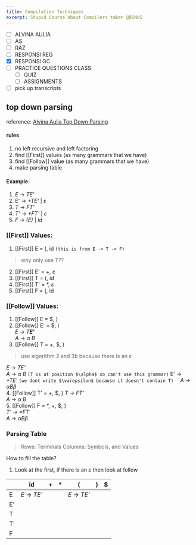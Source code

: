 ```yaml
---
title: Compilation Techniques
excerpt: Stupid Course about Compilers taken @BINUS
---
```

- [ ] ALVINA AULIA
- [ ] AS
- [ ] RAZ
- [ ] RESPONSI REG
- [x] RESPONSI GC
- [ ] PRACTICE QUESTIONS CLASS
	- [ ] QUIZ
	- [ ] ASSIGNMENTS
- [ ] pick up transcripts

## top down parsing
reference: [Alvina Aulia Top Down Parsing](https://www.youtube.com/watch?v=WpXMlZ5WipI&t=650s&ab_channel=AlvinaAulia)  

#### rules
1. no left recursive and left factoring
2. find [[First]] values (as many grammars that we have)
3. find [[Follow]] value (as many grammars that we have)
4. make parsing table

#### Example: 
1. _E_ -> *TE'*
2. E' -> *+TE'* | $\varepsilon$
3. *T* -> *FT'*
4. *T'* -> *\*FT'* | $\varepsilon$
5. *F* -> *(E)* | *id*


### [[First]] Values:
1. [[First]] E = \(, id `(this is from E -> T -> F)`
> why only use T??
2. [[First]] E' =  +, $\varepsilon$
3. [[First]] T = (, id
4. [[First]] T' = \*, $\varepsilon$
5. [[First]] F = (, id

### [[Follow]] Values:

1. [[Follow]] E = $, )  
2. [[Follow]] E' = $, )  
   *E* -> *T**E'***  
   *A* -> $\alpha$ *B*  
3. [[Follow]] T = +, $, ) 
> use algorithm 2 and 3b because there is an $\varepsilon$

   _E_ -> *TE'*  
   *A* -> $\alpha$ *B*  `(T is at position $\alpha$ so can't use this grammar)`
   E' -> *+TE'* `(we dont write $\varepsilon$ because it doesn't contain T)  `
   *A* -> $\alpha$*B*$\beta$  
4. [[Follow]] T' =   +, $, ) 
   *T* -> *FT'*  
   *A* -> $\alpha$ *B*  
5. [[Follow]] F = \*, +, $, )  
   *T'* -> *\*FT'*  
   *A* -> $\alpha$*B*$\beta$   

### Parsing Table
> Rows: Terminals
> Columns: Symbols, and Values

How to fill the table?
1. Look at the first, if there is an $\varepsilon$ then look at follow

|     | id           | +   | *   | (            | )   | $   |
| --- | ------------ | --- | --- | ------------ | --- | --- |
| E   | _E_ -> *TE'* |     |     | _E_ -> *TE'* |     |     |
| E'  |              |     |     |              |     |     |
| T   |              |     |     |              |     |     |
| T'  |              |     |     |              |     |     |
| F   |              |     |     |              |     |     |

   

